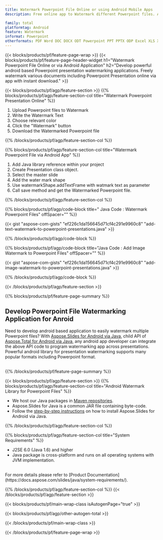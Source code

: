 ```yaml
---
title: Watermark Powerpoint File Online or using Android Mobile Apps
description: Free online app to Watermark different Powerpoint files. Android watermark library Java code for Powerpoint presentations. 

family: total
platformtag: Android
feature: Watermark
informat: Powerpoint
otherformats: PDF Word DOC DOCX ODT Powerpoint PPT PPTX ODP Excel XLS XLSX ODS
---
```

{{< blocks/products/pf/feature-page-wrap >}}
{{< blocks/products/pf/feature-page-header-widget h1="Watermark Powerpoint File Online or via Android Application" h2="Develop powerful android based Powerpoint presentation watermarking applications. Freely watermark various documents including Powerpoint Presentation online via app with instant download." >}}

{{< blocks/products/pf/agp/feature-section >}}
{{% blocks/products/pf/agp/feature-section-col title="Watermark Powerpoint Presentation Online" %}}

1. Upload Powerpoint files to Watermark
1. Write the Watermark Text
1. Choose relevant color
1. Click the "Watermark" button
1. Download the Watermarked Powerpoint file

{{% /blocks/products/pf/agp/feature-section-col %}}

{{% blocks/products/pf/agp/feature-section-col title="Watermark Powerpoint File via Android App" %}}

1. Add Java library reference within your project 
1. Create Presentation class object.
1. Select the master slide
1. Add the water mark shape
1. Use watermarkShape.addTextFrame with watmark text as parameter
1. Call save method and get the Watermarked Powerpoint file.

{{% /blocks/products/pf/agp/feature-section-col %}}

{{% blocks/products/pf/agp/code-block title=" Java Code : Watermark Powerpoint Files" offSpacer="" %}}

{{< gist "aspose-com-gists" "ef226c1da156645d71cf4c291e9960c8" "add-text-watermark-to-powerpoint-presentations.java" >}}

{{% /blocks/products/pf/agp/code-block %}}

{{% blocks/products/pf/agp/code-block title="Java Code : Add Image Watermark to Powerpoint Files" offSpacer="" %}}

{{< gist "aspose-com-gists" "ef226c1da156645d71cf4c291e9960c8" "add-image-watermark-to-powerpoint-presentations.java" >}}

{{% /blocks/products/pf/agp/code-block %}}

{{< /blocks/products/pf/agp/feature-section >}}

{{% blocks/products/pf/feature-page-summary %}}


<h2>Develop Powerpoint File Watermarking Application for Anroid</h2>

Need to develop android based application to easily watermark multiple Powerpoint files? With [Aspose.Slides for Android via Java](https://products.aspose.com/slides/android-java/), child API of [Aspose.Total for Android via Java](https://products.aspose.com/total/android-java/), any android app developer can integrate the above API code to program watermarking app across presentations. Powerful android library for presentation watermarking supports many popular formats including Powerpoint format.<br /><br />

{{% /blocks/products/pf/feature-page-summary %}}

{{< blocks/products/pf/agp/feature-section >}}
{{% blocks/products/pf/agp/feature-section-col title="Android Watermark Library for Powerpoint Files" %}}
- We host our Java packages in [Maven repositories](https://releases.aspose.com/java/repo/com/aspose/aspose-slides/). 
- Aspose.Slides for Java is a common JAR file containing byte-code. 
- Follow the [step-by-step instructions](https://docs.aspose.com/slides/java/installation/#install-aspose-slides-for-java-from-maven-repository) on how to install Aspose.Slides for Android via Java.

{{% /blocks/products/pf/agp/feature-section-col %}}

{{% blocks/products/pf/agp/feature-section-col title="System Requirements" %}}

- J2SE 6.0 (Java 1.6) and higher
- Java package is cross-platform and runs on all operating systems with JVM implementation.

<br />
For more details please refer to [Product Documentation](https://docs.aspose.com/slides/java/system-requirements/).


{{% /blocks/products/pf/agp/feature-section-col %}}
{{< /blocks/products/pf/agp/feature-section >}}

{{< blocks/products/pf/main-wrap-class isAutogenPage="true" >}}

{{< blocks/products/pf/agp/other-autogen-total >}}

{{< /blocks/products/pf/main-wrap-class >}}

{{< /blocks/products/pf/feature-page-wrap >}}